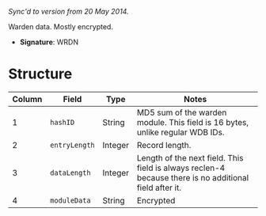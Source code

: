 _Sync'd to version from 20 May 2014._

Warden data. Mostly encrypted.

- **Signature**: WRDN

# Structure

| Column | Field         | Type    | Notes                                                                                                  |
| ------ | ------------- | ------- | ------------------------------------------------------------------------------------------------------ |
| 1      | `hashID`      | String  | MD5 sum of the warden module. This field is 16 bytes, unlike regular WDB IDs.                          |
| 2      | `entryLength` | Integer | Record length.                                                                                         |
| 3      | `dataLength`  | Integer | Length of the next field. This field is always reclen-4 because there is no additional field after it. |
| 4      | `moduleData`  | String  | Encrypted                                                                                              |

 

